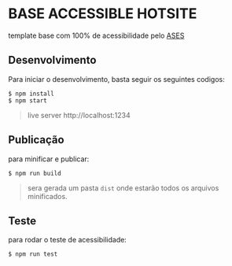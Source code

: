 # BASE ACCESSIBLE HOTSITE
template base com 100% de acessibilidade pelo [ASES](http://asesweb.governoeletronico.gov.br/ases/)

## Desenvolvimento
Para iniciar o desenvolvimento, basta seguir os seguintes codigos:
``` shell
$ npm install
$ npm start
```
> live server http://localhost:1234

## Publicação
para minificar e publicar:
``` shell
$ npm run build
``` 
> sera gerada um pasta `dist` onde estarão todos os arquivos minificados.

## Teste
para rodar o teste de acessibilidade:
``` shell
$ npm run test
```